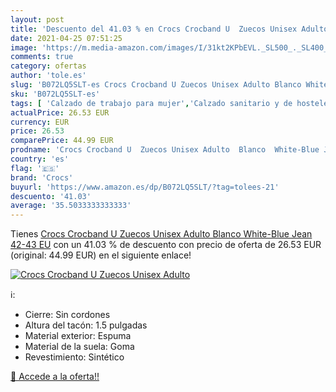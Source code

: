 ```yaml
---
layout: post
title: 'Descuento del 41.03 % en Crocs Crocband U  Zuecos Unisex Adulto  '
date: 2021-04-25 07:51:25
image: 'https://m.media-amazon.com/images/I/31kt2KPbEVL._SL500_._SL400_.jpg'
comments: true
category: ofertas
author: 'tole.es'
slug: 'B072LQ5SLT-es Crocs Crocband U Zuecos Unisex Adulto Blanco White-Blue...'
sku: 'B072LQ5SLT-es'
tags: [ 'Calzado de trabajo para mujer','Calzado sanitario y de hostelería para mujer','Zapatos','Zapatos para hombre','Zapatos para mujer','Zapatos y complementos','Zuecos sanitarios y de hostelería para mujer','Zuecos y mules para hombre','crocs','zuecos', ]
actualPrice: 26.53 EUR
currency: EUR
price: 26.53
comparePrice: 44.99 EUR
prodname: 'Crocs Crocband U  Zuecos Unisex Adulto  Blanco  White-Blue Jean   42-43 EU'
country: 'es'
flag: '🇪🇸'
brand: 'Crocs'
buyurl: 'https://www.amazon.es/dp/B072LQ5SLT/?tag=tolees-21'
descuento: '41.03'
average: '35.5033333333333'
---
```


Tienes [Crocs Crocband U  Zuecos Unisex Adulto  Blanco  White-Blue Jean   42-43 EU](https://www.amazon.es/dp/B072LQ5SLT/?tag=tolees-21) con un 41.03 % de descuento con precio de oferta de 26.53 EUR (original: 44.99 EUR) en el siguiente enlace!

[![Crocs Crocband U  Zuecos Unisex Adulto  ](https://m.media-amazon.com/images/I/31kt2KPbEVL._SL500_._SL400_.jpg)](https://www.amazon.es/dp/B072LQ5SLT/?tag=tolees-21)

ℹ️:

- Cierre: Sin cordones
- Altura del tacón: 1.5 pulgadas
- Material exterior: Espuma
- Material de la suela: Goma
- Revestimiento: Sintético

[🛒 Accede a la oferta!!](https://www.amazon.es/dp/B072LQ5SLT/?tag=tolees-21)

